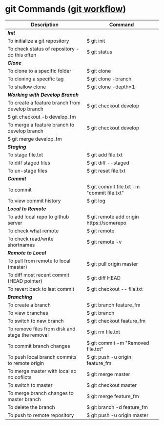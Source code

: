 # git Commands ([git workflow](https://www.atlassian.com/git/tutorials/comparing-workflows/gitflow-workflow)) #

Description | Command
-- | -- 
**_Init_** | 
To initialize a git repository | $ git init
To check status of repository - do this often | $ git status
**_Clone_**|
To clone to a specific folder | $ git clone <repo> <directory>
To cloning a specific tag | $ git clone -branch <tag> <repo>
To shallow clone | $ git clone -depth=1 <repo>
**_Working with Develop Branch_**|
To create a feature branch from develop branch| $ git checkout develop
| $ git checkout -b develop_fm
To merge a feature branch to develop branch| $ git checkout develop
| $ git merge develop_fm
**_Staging_** |
To stage file.txt | $ git add file.txt
To diff staged files | $ git diff --staged
To un-stage files | $ git reset file.txt
**_Commit_** |
To commit | $ git commit file.txt -m "commit file.txt"
To view commit history | $ git log
**_Local to Remote_** |
To add local repo to github server | $ git remote add origin https://somerepo
To check what remote | $ git remote
To check read/write shortnames | $ git remote -v
**_Remote to Local_** | 
To pull from remote to local (master) | $ git pull origin master
To diff most recent commit (HEAD pointer) | $ git diff HEAD
To revert back to last commit | $ git checkout -- file.txt
**_Branching_** | 
To create a branch | $ git branch feature_fm
To view branches | $ git branch
To switch to new branch | $ git checkout feature_fm
To remove files from disk and stage the removal | $ git rm file.txt
To commit branch changes | $ git commit -m "Removed file.txt"
To push local branch commits to remote origin | $ git push -u origin feature_fm
To merge master with local so no coflicts | $ git merge master
To switch to master | $ git checkout master
To merge branch changes to master branch | $ git merge feature_fm
To delete the branch | $ git branch -d feature_fm
To push to remote repository | $ git push -u origin master

















  
